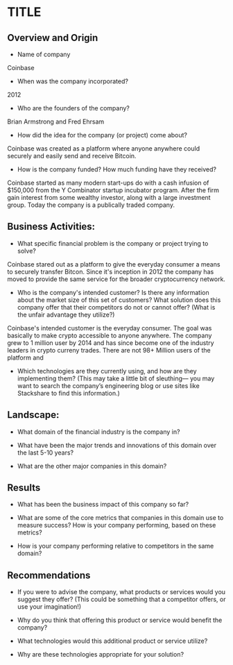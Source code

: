 # TITLE

## Overview and Origin

* Name of company

Coinbase

* When was the company incorporated?

2012

* Who are the founders of the company?

 Brian Armstrong and Fred Ehrsam

* How did the idea for the company (or project) come about?

Coinbase was created as a platform where anyone anywhere could securely and easily send and receive Bitcoin.

* How is the company funded? How much funding have they received?

Coinbase started as many modern start-ups do with a cash infusion of $150,000 from the Y Combinator startup incubator program. After the firm gain interest from some wealthy investor, along with a large investment group. Today the company is a publically traded company.

## Business Activities:

* What specific financial problem is the company or project trying to solve?

Coinbase stared out as a platform to give the everyday consumer a means to securely transfer Bitcon. Since it's inception in 2012 the company has moved to provide the same service for the broader cryptocurrency network.

* Who is the company's intended customer?  Is there any information about the market size of this set of customers?
What solution does this company offer that their competitors do not or cannot offer? (What is the unfair advantage they utilize?)

Coinbase's intended customer is the everyday consumer. The goal was basically to make crypto accessible to anyone anywhere. The company grew to 1 million user by 2014 and has since become one of the industry leaders in crypto curreny trades. There are not 98+ Million users of the platform and 

* Which technologies are they currently using, and how are they implementing them? (This may take a little bit of sleuthing–– you may want to search the company’s engineering blog or use sites like Stackshare to find this information.)


## Landscape:

* What domain of the financial industry is the company in?

* What have been the major trends and innovations of this domain over the last 5-10 years?

* What are the other major companies in this domain?


## Results

* What has been the business impact of this company so far?

* What are some of the core metrics that companies in this domain use to measure success? How is your company performing, based on these metrics?

* How is your company performing relative to competitors in the same domain?


## Recommendations

* If you were to advise the company, what products or services would you suggest they offer? (This could be something that a competitor offers, or use your imagination!)

* Why do you think that offering this product or service would benefit the company?

* What technologies would this additional product or service utilize?

* Why are these technologies appropriate for your solution?
